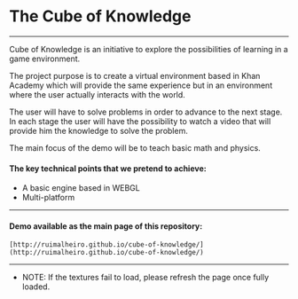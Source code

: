 The Cube of Knowledge
=====
---

Cube of Knowledge is an initiative to explore the possibilities of learning in a game environment.

The project purpose is to create a virtual environment based in Khan Academy which will provide the same experience but in an environment where the user actually interacts with the world.

The user will have to solve problems in order to advance to the next stage. In each stage the user will have the possibility to watch a video that will provide him the knowledge to solve the problem.

The main focus of the demo will be to teach basic math and physics.


#### The key technical points that we pretend to achieve:
* A basic engine based in WEBGL
* Multi-platform

---
#### Demo available as the main page of this repository:
    [http://ruimalheiro.github.io/cube-of-knowledge/](http://ruimalheiro.github.io/cube-of-knowledge/)
    
---
* NOTE: If the textures fail to load, please refresh the page once fully loaded.